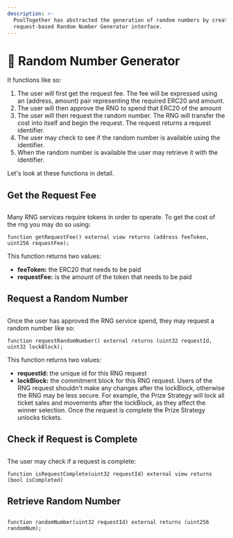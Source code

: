 ```yaml
---
description: >-
  PoolTogether has abstracted the generation of random numbers by creating a
  request-based Random Number Generator interface.
---
```


# 🎲 Random Number Generator

It functions like so:

1. The user will first get the request fee. The fee will be expressed using an \(address, amount\) pair representing the required ERC20 and amount.
2. The user will then approve the RNG to spend that ERC20 of the amount
3. The user will then request the random number. The RNG will transfer the cost into itself and begin the request. The request returns a request identifier.
4. The user may check to see if the random number is available using the identifier.
5. When the random number is available the user may retrieve it with the identifier.

Let's look at these functions in detail.

## Get the Request Fee <a id="get-the-request-fee"></a>

##  <a id="get-the-request-fee"></a>

Many RNG services require tokens in order to operate. To get the cost of the rng you may do so using:

```text
function getRequestFee() external view returns (address feeToken, uint256 requestFee);
```

This function returns two values:

* **feeToken:** the ERC20 that needs to be paid
* **requestFee:** is the amount of the token that needs to be paid

## Request a Random Number <a id="request-a-random-number"></a>

##  <a id="request-a-random-number"></a>

Once the user has approved the RNG service spend, they may request a random number like so:

```text
function requestRandomNumber() external returns (uint32 requestId, uint32 lockBlock);
```

This function returns two values:

* **requestId:** the unique id for this RNG request
* **lockBlock:** the commitment block for this RNG request. Users of the RNG request shouldn't make any changes after the lockBlock, otherwise the RNG may be less secure. For example, the Prize Strategy will lock all ticket sales and movements after the lockBlock, as they affect the winner selection. Once the request is complete the Prize Strategy unlocks tickets.

## Check if Request is Complete <a id="check-if-request-is-complete"></a>

##  <a id="check-if-request-is-complete"></a>

The user may check if a request is complete:

```text
function isRequestComplete(uint32 requestId) external view returns (bool isCompleted)
```

## Retrieve Random Number <a id="retrieve-random-number"></a>

##  <a id="retrieve-random-number"></a>

```text
function randomNumber(uint32 requestId) external returns (uint256 randomNum);
```



